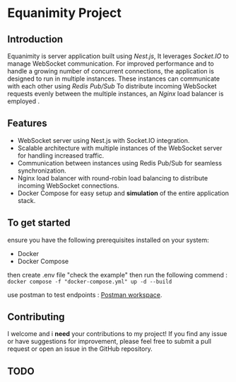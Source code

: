 # Equanimity Project

## Introduction

Equanimity is server application built using _Nest.js_, It leverages _Socket.IO_ to manage WebSocket communication.
For improved performance and to handle a growing number of concurrent connections, the application is designed to run in multiple instances.
These instances can communicate with each other using _Redis Pub/Sub_
To distribute incoming WebSocket requests evenly between the multiple instances, an _Nginx_ load balancer is employed .

## Features

- WebSocket server using Nest.js with Socket.IO integration.
- Scalable architecture with multiple instances of the WebSocket server for
  handling increased traffic.
- Communication between instances using Redis Pub/Sub for seamless  
  synchronization.
- Nginx load balancer with round-robin load balancing to distribute  
  incoming WebSocket connections.
- Docker Compose for easy setup and **simulation** of the entire application stack.

## To get started

ensure you have the following prerequisites installed on your system:

- Docker
- Docker Compose

then create .env file "check the example" then run the following commend :
`docker compose -f "docker-compose.yml" up -d --build`

use postman to test endpoints : [Postman workspace](https://www.postman.com/interstellar-star-467931/workspace/web-socket-cluster/overview). 
## Contributing

I welcome and i **need** your contributions to my project! If you find any issue or have suggestions for improvement, please feel free to submit a pull request or open an issue in the GitHub repository.

## TODO
